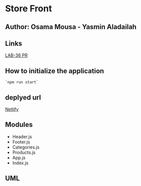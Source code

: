 # Store Front 


## Author: Osama Mousa - Yasmin Aladailah

## Links 
  [LAB-36 PR](https://github.com/401-advanced-javascript-osama/storefront2/pull/1)

## How to initialize the application
    `npm run start`
## deplyed url 
[Netlify](https://dreamy-pike-c56e6b.netlify.app/)
## Modules
  - Header.js
  - Footer.js
  - Categories.js
  - Products.js
  - App.js
  - Index.js

## UML  
<!-- ![UML](./assets/uml.jpeg) -->